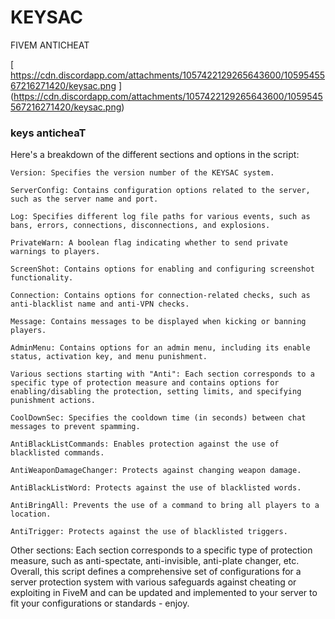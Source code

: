# KEYSAC
FIVEM ANTICHEAT

[ https://cdn.discordapp.com/attachments/1057422129265643600/1059545567216271420/keysac.png ] (https://cdn.discordapp.com/attachments/1057422129265643600/1059545567216271420/keysac.png)
### keys anticheaT

Here's a breakdown of the different sections and options in the script:

```Version: Specifies the version number of the KEYSAC system.```

```ServerConfig: Contains configuration options related to the server, such as the server name and port.```

```Log: Specifies different log file paths for various events, such as bans, errors, connections, disconnections, and explosions.```

```PrivateWarn: A boolean flag indicating whether to send private warnings to players.```

```ScreenShot: Contains options for enabling and configuring screenshot functionality.```

```Connection: Contains options for connection-related checks, such as anti-blacklist name and anti-VPN checks.```

```Message: Contains messages to be displayed when kicking or banning players.```

```AdminMenu: Contains options for an admin menu, including its enable status, activation key, and menu punishment.```

```Various sections starting with "Anti": Each section corresponds to a specific type of protection measure and contains options for enabling/disabling the protection, setting limits, and specifying punishment actions.```

```CoolDownSec: Specifies the cooldown time (in seconds) between chat messages to prevent spamming.```

```AntiBlackListCommands: Enables protection against the use of blacklisted commands.```

```AntiWeaponDamageChanger: Protects against changing weapon damage.```

```AntiBlackListWord: Protects against the use of blacklisted words.```

```AntiBringAll: Prevents the use of a command to bring all players to a location.```

```AntiTrigger: Protects against the use of blacklisted triggers.```

Other sections: Each section corresponds to a specific type of protection measure, such as anti-spectate, anti-invisible, anti-plate changer, etc.
Overall, this script defines a comprehensive set of configurations for a server protection system with various safeguards against cheating or exploiting in FiveM and can be updated and implemented to your server to fit your configurations or standards - enjoy.
